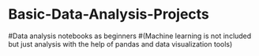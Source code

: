 # Basic-Data-Analysis-Projects
#Data analysis notebooks as beginners
#(Machine learning is not included but just analysis with the help of pandas and data visualization tools)
